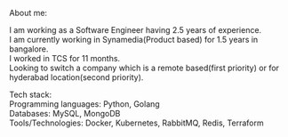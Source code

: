 About me:

I am working as a Software Engineer having 2.5 years of experience.</br>
I am currently working in Synamedia(Product based) for 1.5 years in bangalore.</br>
I worked in TCS for 11 months.</br>
Looking to switch a company which is a remote based(first priority) or for hyderabad location(second priority).</br>

Tech stack:</br>
Programming languages: Python, Golang</br>
Databases: MySQL, MongoDB</br>
Tools/Technologies: Docker, Kubernetes, RabbitMQ, Redis, Terraform</br>
